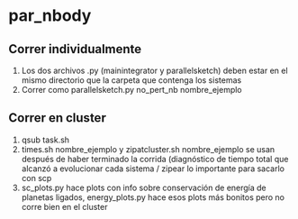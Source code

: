 # par_nbody

## Correr individualmente
1. Los dos archivos .py (mainintegrator y parallelsketch) deben estar en el mismo directorio que la carpeta que contenga los sistemas
2. Correr como parallelsketch.py no_pert_nb nombre_ejemplo

## Correr en cluster

1. qsub task.sh 
2. times.sh nombre_ejemplo y zipatcluster.sh nombre_ejemplo se usan después de haber terminado la corrida (diagnóstico de tiempo total que alcanzó a evolucionar cada sistema / zipear lo importante para sacarlo con scp
3. sc_plots.py hace plots con info sobre conservación de energía de planetas ligados, energy_plots.py hace esos plots más bonitos pero no corre bien en el cluster
